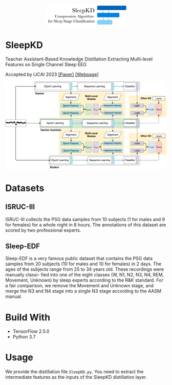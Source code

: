 <div align="center">
    <img src="./img/SleepKD.png" alt="main" width="50%" height="50%" style="zoom: 33%;" />
</div>

# SleepKD 
Teacher Assistant-Based Knowledge Distillation Extracting Multi-level Features on Single Channel Sleep EEG

Accepted by IJCAI 2023
[[Paper]](https://www.ijcai.org/proceedings/2023/0439.pdf)
[[Webpage]](https://hychaowang.github.io/SleepKD)

![model_architecture](docs/images/Main.png)

# Datasets
## ISRUC-III
ISRUC-III collects the PSG data samples from 10 subjects (1 for males and 9 for females) for a whole night in 8 hours. The annotations of this dataset are scored by two professional experts.

## Sleep-EDF
Sleep-EDF is a very famous public dataset that contains the PSG data samples from 20 subjects (10 for males and 10 for females) in 2 days. The ages of the subjects range from 25 to 34 years old. These recordings were manually classi- fied into one of the eight classes (W, N1, N2, N3, N4, REM, Movement, Unknown) by sleep experts according to the R&K standard. For a fair comparison, we remove the Movement and Unknown stage, and merge the N3 and N4 stage into a single N3 stage according to the AASM manual.

# Build With

- TensorFlow 2.5.0
- Python 3.7

# Usage

We provide the distillation file `SleepKD.py`. You need to extract the intermediate features as the inputs of the SleepKD distillation layer.
